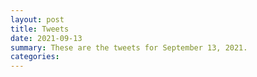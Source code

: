 ```yaml
---
layout: post
title: Tweets
date: 2021-09-13
summary: These are the tweets for September 13, 2021.
categories:
---
```


